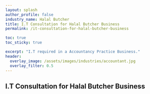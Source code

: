 ```yaml
---
layout: splash 
author_profile: false 
industry_name: Halal Butcher
title: I.T Consultation for Halal Butcher Business
permalink: /it-consultation-for-halal-butcher-business

toc: true
toc_sticky: true

excerpt: "I.T required in a Accountancy Practice Business."
header:
  overlay_image: /assets/images/industries/accountant.jpg
  overlay_filter: 0.5 
---
```


## I.T Consultation for Halal Butcher Business